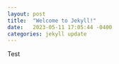 ```yaml
---
layout: post
title:  "Welcome to Jekyll!"
date:   2023-05-11 17:05:44 -0400
categories: jekyll update
---
```


Test